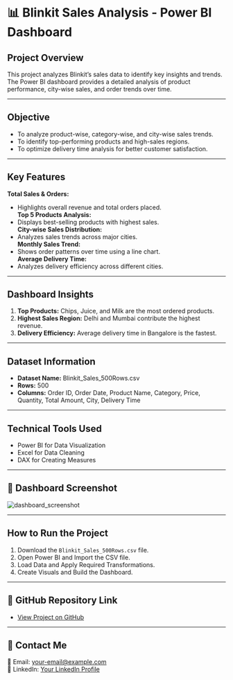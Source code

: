 # 📊 Blinkit Sales Analysis - Power BI Dashboard

##  **Project Overview**
This project analyzes Blinkit’s sales data to identify key insights and trends. The Power BI dashboard provides a detailed analysis of product performance, city-wise sales, and order trends over time.

---

##  **Objective**
- To analyze product-wise, category-wise, and city-wise sales trends.
- To identify top-performing products and high-sales regions.
- To optimize delivery time analysis for better customer satisfaction.

---

##  **Key Features**
 **Total Sales & Orders:**  
   - Highlights overall revenue and total orders placed.  
 **Top 5 Products Analysis:**  
   - Displays best-selling products with highest sales.  
 **City-wise Sales Distribution:**  
   - Analyzes sales trends across major cities.  
 **Monthly Sales Trend:**  
   - Shows order patterns over time using a line chart.  
 **Average Delivery Time:**  
   - Analyzes delivery efficiency across different cities.

---

##  **Dashboard Insights**
1. **Top Products:** Chips, Juice, and Milk are the most ordered products.
2. **Highest Sales Region:** Delhi and Mumbai contribute the highest revenue.
3. **Delivery Efficiency:** Average delivery time in Bangalore is the fastest.

---

##  **Dataset Information**
- **Dataset Name:** Blinkit_Sales_500Rows.csv  
- **Rows:** 500  
- **Columns:** Order ID, Order Date, Product Name, Category, Price, Quantity, Total Amount, City, Delivery Time  

---

##  **Technical Tools Used**
- Power BI for Data Visualization  
- Excel for Data Cleaning  
- DAX for Creating Measures  

---

## 📸 **Dashboard Screenshot**

![dashboard_screenshot](https://github.com/user-attachments/assets/053492ed-2ff6-44f5-9fef-5b77f69ecb03)

---

##  **How to Run the Project**
1. Download the `Blinkit_Sales_500Rows.csv` file.
2. Open Power BI and Import the CSV file.
3. Load Data and Apply Required Transformations.
4. Create Visuals and Build the Dashboard.

---

## 🔗 **GitHub Repository Link**
- [View Project on GitHub](https://github.com/your-username/Blinkit-Sales-Dashboard)

---

## 📧 **Contact Me**  
📩 Email: your-email@example.com  
📱 LinkedIn: [Your LinkedIn Profile](https://www.linkedin.com/in/your-profile)

